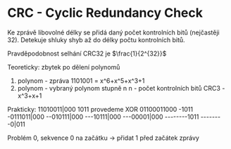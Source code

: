 # CRC - Cyclic Redundancy Check

Ke zprávě libovolné délky se přidá daný počet kontrolních bitů (nejčastěji 32).
Detekuje shluky shyb až do délky počtu kontrolních bitů.

Pravděpodobnost selhání CRC32 je $\frac{1}{2^{32}}$

Teoreticky: zbytek po dělení polynomů

1. polynom - zpráva 1101001 = x^6+x^5+x^3+1
2. polynom - vybraný polynom stupně n
n - počet kontrolních bitů
CRC3 - x^3+x+1

Prakticky:
11010011|000
1011
provedeme XOR
01100011000
-1011
-0111011|000
--010111|000
---10111|000
---00001|000
--------1011
--------0|011

Problém 0, sekvence 0 na začátku
-> přidat 1 před začátek zprávy